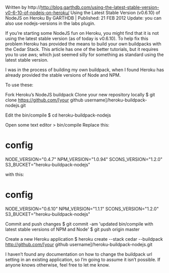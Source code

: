 
Written by
http://http://blog.garthdb.com/using-the-latest-stable-version-v0-6-10-of-nodejs-on-heroku/
Using the Latest Stable Version (v0.6.10) of NodeJS on Heroku
By GARTHDB | Published: 21 FEB 2012
Update: you can also use nodejs-versions in the labs plugin.

If you’re starting some NodeJS fun on Heroku, you might find that it is not using the latest stable version (as of today is v0.6.10).  To help fix this problem Heroku has provided the means to build your own buildpacks with the Cedar Stack.  This article has one of the better tutorials, but it requires you to use aws; which just seemed silly for something as standard using the latest stable version.

I was in the process of building my own buildpack, when I found Heroku has already provided the stable versions of Node and NPM.

To use these:

Fork Heroku’s NodeJS buildpack
Clone your new repository locally
$ git clone https://github.com/[your github username]/heroku-buildpack-nodejs.git

Edit the bin/compile
$ cd heroku-buildpack-nodejs

Open some text editor >  bin/compile 
Replace this:
# config
NODE_VERSION="0.4.7"
NPM_VERSION="1.0.94"
SCONS_VERSION="1.2.0"
S3_BUCKET="heroku-buildpack-nodejs"

with this:
# config
NODE_VERSION="0.6.10"
NPM_VERSION="1.1.1"
SCONS_VERSION="1.2.0"
S3_BUCKET="heroku-buildpack-nodejs"

Commit and push changes
$ git commit -am 'updated bin/compile with latest stable versions of NPM and Node'
$ git push origin master

Create a new Heroku application
$ heroku create --stack cedar --buildpack http://github.com/[your github username]/heroku-buildpack-nodejs.git

I haven’t found any documentation on how to change the buildpack url setting in an existing application, so I’m going to assume it isn’t possible.  If anyone knows otherwise, feel free to let me know.

